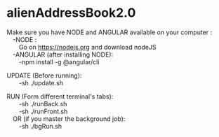 # alienAddressBook2.0

Make sure you have NODE and ANGULAR available on your computer :<br>
&emsp;-NODE :<br>
&emsp;&emsp;Go on https://nodejs.org and download nodeJS<br>
&emsp;-ANGULAR (after installing NODE):<br>
&emsp;&emsp;-npm install -g @angular/cli

UPDATE (Before running): <br>
&emsp;&emsp;-sh ./update.sh<br>
  
RUN (Form different terminal's tabs):<br>
&emsp;&emsp;-sh ./runBack.sh<br>
&emsp;&emsp;-sh ./runFront.sh<br>
&emsp;OR (if you master the background job):<br>
&emsp;&emsp;-sh ./bgRun.sh
